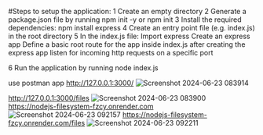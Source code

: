 
#Steps to setup the application:
1  Create an empty directory
2  Generate a package.json file by running npm init -y or npm init
3  Install the required dependencies:
        npm install express
4  Create an entry point file (e.g. index.js) in the root directory
5   In the index.js file:
      Import express
      Create an express app
      Define a basic root route for the app inside index.js after creating the express app
      listen for incoming http requests on a specific port

6  Run the application by running node index.js

use postman app
http://127.0.0.1:3000/
![Screenshot 2024-06-23 083914](https://github.com/dineshkumar-mb/nodejs-filesystem/assets/166787277/72b482b2-4f56-45f9-9478-b591405a3de9)

http://127.0.0.1:3000/files
![Screenshot 2024-06-23 083900](https://github.com/dineshkumar-mb/nodejs-filesystem/assets/166787277/092bbabc-7684-4eca-8dcc-d13b3b47d6e2)
https://nodejs-filesystem-fzcy.onrender.com
![Screenshot 2024-06-23 092157](https://github.com/dineshkumar-mb/nodejs-filesystem/assets/166787277/aa8d89d4-651d-41fd-9644-4035222fe733)
https://nodejs-filesystem-fzcy.onrender.com/files
![Screenshot 2024-06-23 092211](https://github.com/dineshkumar-mb/nodejs-filesystem/assets/166787277/870e400c-56b6-42e1-a47c-667d62137bb3)
